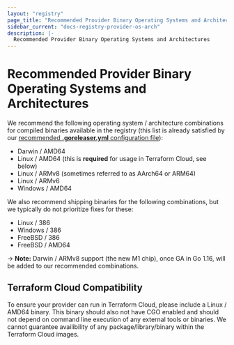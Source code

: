```yaml
---
layout: "registry"
page_title: "Recommended Provider Binary Operating Systems and Architectures - Terraform Registry"
sidebar_current: "docs-registry-provider-os-arch"
description: |-
  Recommended Provider Binary Operating Systems and Architectures
---
```


# Recommended Provider Binary Operating Systems and Architectures

We recommend the following operating system / architecture combinations for compiled binaries available in the registry (this list is already satisfied by our [recommended **.goreleaser.yml** configuration file](https://github.com/hashicorp/terraform-provider-scaffolding/blob/main/.goreleaser.yml)):

* Darwin / AMD64
* Linux / AMD64 (this is **required** for usage in Terraform Cloud, see below)
* Linux / ARMv8 (sometimes referred to as AArch64 or ARM64)
* Linux / ARMv6
* Windows / AMD64

We also recommend shipping binaries for the following combinations, but we typically do not prioritize fixes for these:

* Linux / 386
* Windows / 386
* FreeBSD / 386
* FreeBSD / AMD64

-> **Note:** Darwin / ARMv8 support (the new M1 chip), once GA in Go 1.16, will be added to our recommended combinations.

## Terraform Cloud Compatibility

To ensure your provider can run in Terraform Cloud, please include a Linux / AMD64 binary. This binary should also not have CGO enabled and should not depend on command line execution of any external tools or binaries. We cannot guarantee availibility of any package/library/binary within the Terraform Cloud images.
